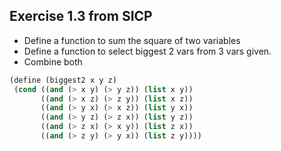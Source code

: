 ## Exercise 1.3 from SICP

- Define a function to sum the square of two variables
- Define a function to select biggest 2 vars from 3 vars given.
- Combine both 

```scheme
(define (biggest2 x y z)
 (cond ((and (> x y) (> y z)) (list x y))
       ((and (> x z) (> z y)) (list x z))
       ((and (> y x) (> x z)) (list y x))
       ((and (> y z) (> z x)) (list y z))
       ((and (> z x) (> x y)) (list z x))
       ((and (> z y) (> y x)) (list z y))))



       
